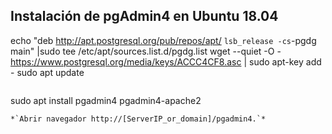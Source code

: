 ## Instalación de pgAdmin4 en Ubuntu 18.04

echo "deb http://apt.postgresql.org/pub/repos/apt/ `lsb_release -cs`-pgdg main" |sudo tee  /etc/apt/sources.list.d/pgdg.list
wget --quiet -O - https://www.postgresql.org/media/keys/ACCC4CF8.asc | sudo apt-key add -
sudo apt update
```
```
sudo apt install pgadmin4 pgadmin4-apache2
``` 
*`Abrir navegador http://[ServerIP_or_domain]/pgadmin4.`* 
